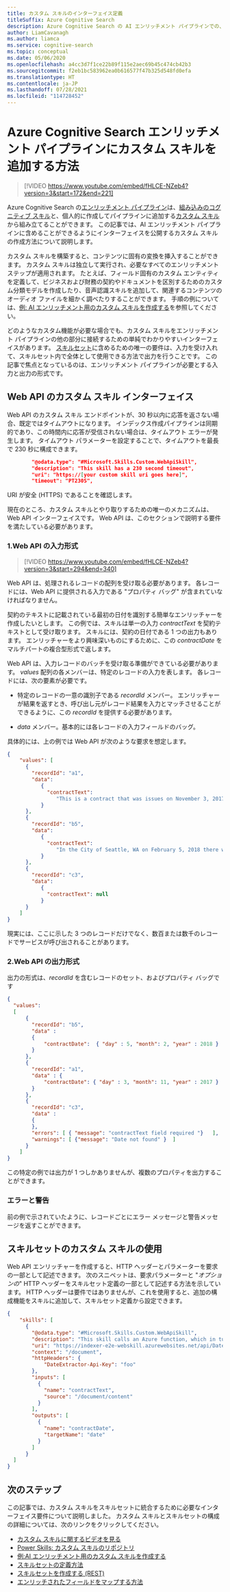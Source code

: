```yaml
---
title: カスタム スキルのインターフェイス定義
titleSuffix: Azure Cognitive Search
description: Azure Cognitive Search の AI エンリッチメント パイプラインでの、web-api カスタム スキル用カスタム データ抽出インターフェイス。
author: LiamCavanagh
ms.author: liamca
ms.service: cognitive-search
ms.topic: conceptual
ms.date: 05/06/2020
ms.openlocfilehash: a4cc3d7f1ce22b89f115e2aec69b45c474cb42b3
ms.sourcegitcommit: f2eb1bc583962ea0b616577f47b325d548fd0efa
ms.translationtype: HT
ms.contentlocale: ja-JP
ms.lasthandoff: 07/28/2021
ms.locfileid: "114728452"
---
```

# <a name="how-to-add-a-custom-skill-to-an-azure-cognitive-search-enrichment-pipeline"></a>Azure Cognitive Search エンリッチメント パイプラインにカスタム スキルを追加する方法

> [!VIDEO https://www.youtube.com/embed/fHLCE-NZeb4?version=3&start=172&end=221]

Azure Cognitive Search の[エンリッチメント パイプライン](cognitive-search-concept-intro.md)は、[組み込みのコグニティブ スキル](cognitive-search-predefined-skills.md)と、個人的に作成してパイプラインに追加する[カスタム スキル](cognitive-search-custom-skill-web-api.md)から組み立てることができます。 この記事では、AI エンリッチメント パイプラインに含めることができるようにインターフェイスを公開するカスタム スキルの作成方法について説明します。 

カスタム スキルを構築すると、コンテンツに固有の変換を挿入することができます。 カスタム スキルは独立して実行され、必要なすべてのエンリッチメント ステップが適用されます。 たとえば、フィールド固有のカスタム エンティティを定義して、ビジネスおよび財務の契約やドキュメントを区別するためのカスタム分類モデルを作成したり、音声認識スキルを追加して、関連するコンテンツのオーディオ ファイルを細かく調べたりすることができます。 手順の例については、[例: AI エンリッチメント用のカスタム スキルを作成する](cognitive-search-create-custom-skill-example.md)を参照してください。

 どのようなカスタム機能が必要な場合でも、カスタム スキルをエンリッチメント パイプラインの他の部分に接続するための単純でわかりやすいインターフェイスがあります。 [スキルセット](cognitive-search-defining-skillset.md)に含めるための唯一の要件は、入力を受け入れて、スキルセット内で全体として使用できる方法で出力を行うことです。 この記事で焦点となっているのは、エンリッチメント パイプラインが必要とする入力と出力の形式です。

## <a name="web-api-custom-skill-interface"></a>Web API のカスタム スキル インターフェイス

Web API のカスタム スキル エンドポイントが、30 秒以内に応答を返さない場合、既定ではタイムアウトになります。 インデックス作成パイプラインは同期的であり、この時間内に応答が受信されない場合は、タイムアウト エラーが発生します。  タイムアウト パラメーターを設定することで、タイムアウトを最長で 230 秒に構成できます。

```json
        "@odata.type": "#Microsoft.Skills.Custom.WebApiSkill",
        "description": "This skill has a 230 second timeout",
        "uri": "https://[your custom skill uri goes here]",
        "timeout": "PT230S",
```

URI が安全 (HTTPS) であることを確認します。

現在のところ、カスタム スキルとやり取りするための唯一のメカニズムは、Web API インターフェイスです。 Web API は、このセクションで説明する要件を満たしている必要があります。

### <a name="1--web-api-input-format"></a>1.Web API の入力形式


> [!VIDEO https://www.youtube.com/embed/fHLCE-NZeb4?version=3&start=294&end=340]


Web API は、処理されるレコードの配列を受け取る必要があります。 各レコードには、Web API に提供される入力である "プロパティ バッグ" が含まれていなければなりません。 

契約のテキストに記載されている最初の日付を識別する簡単なエンリッチャーを作成したいとします。 この例では、スキルは単一の入力 *contractText* を契約テキストとして受け取ります。 スキルには、契約の日付である 1 つの出力もあります。 エンリッチャーをより興味深いものにするために、この *contractDate* をマルチパートの複合型形式で返します。

Web API は、入力レコードのバッチを受け取る準備ができている必要があります。 *values* 配列の各メンバーは、特定のレコードの入力を表します。 各レコードには、次の要素が必要です。

+ 特定のレコードの一意の識別子である *recordId* メンバー。 エンリッチャーが結果を返すとき、呼び出し元がレコード結果を入力とマッチさせることができるように、この *recordId* を提供する必要があります。

+ *data* メンバー。基本的には各レコードの入力フィールドのバッグ。

具体的には、上の例では Web API が次のような要求を想定します。

```json
{
    "values": [
      {
        "recordId": "a1",
        "data":
           {
             "contractText": 
                "This is a contract that was issues on November 3, 2017 and that involves... "
           }
      },
      {
        "recordId": "b5",
        "data":
           {
             "contractText": 
                "In the City of Seattle, WA on February 5, 2018 there was a decision made..."
           }
      },
      {
        "recordId": "c3",
        "data":
           {
             "contractText": null
           }
      }
    ]
}
```
現実には、ここに示した 3 つのレコードだけでなく、数百または数千のレコードでサービスが呼び出されることがあります。

### <a name="2-web-api-output-format"></a>2.Web API の出力形式

出力の形式は、*recordId* を含むレコードのセット、およびプロパティ バッグです 

```json
{
  "values": 
  [
      {
        "recordId": "b5",
        "data" : 
        {
            "contractDate":  { "day" : 5, "month": 2, "year" : 2018 }
        }
      },
      {
        "recordId": "a1",
        "data" : {
            "contractDate": { "day" : 3, "month": 11, "year" : 2017 }                    
        }
      },
      {
        "recordId": "c3",
        "data" : 
        {
        },
        "errors": [ { "message": "contractText field required "}   ],  
        "warnings": [ {"message": "Date not found" }  ]
      }
    ]
}
```

この特定の例では出力が 1 つしかありませんが、複数のプロパティを出力することができます。 

### <a name="errors-and-warning"></a>エラーと警告

前の例で示されていたように、レコードごとにエラー メッセージと警告メッセージを返すことができます。

## <a name="consuming-custom-skills-from-skillset"></a>スキルセットのカスタム スキルの使用

Web API エンリッチャーを作成すると、HTTP ヘッダーとパラメーターを要求の一部として記述できます。 次のスニペットは、要求パラメーターと "*オプションの*" HTTP ヘッダーをスキルセット定義の一部として記述する方法を示しています。 HTTP ヘッダーは要件ではありませんが、これを使用すると、追加の構成機能をスキルに追加して、スキルセット定義から設定できます。

```json
{
    "skills": [
      {
        "@odata.type": "#Microsoft.Skills.Custom.WebApiSkill",
        "description": "This skill calls an Azure function, which in turn calls TA sentiment",
        "uri": "https://indexer-e2e-webskill.azurewebsites.net/api/DateExtractor?language=en",
        "context": "/document",
        "httpHeaders": {
            "DateExtractor-Api-Key": "foo"
        },
        "inputs": [
          {
            "name": "contractText",
            "source": "/document/content"
          }
        ],
        "outputs": [
          {
            "name": "contractDate",
            "targetName": "date"
          }
        ]
      }
  ]
}
```

## <a name="next-steps"></a>次のステップ

この記事では、カスタム スキルをスキルセットに統合するために必要なインターフェイス要件について説明しました。 カスタム スキルとスキルセットの構成の詳細については、次のリンクをクリックしてください。

+ [カスタム スキルに関するビデオを見る](https://youtu.be/fHLCE-NZeb4)
+ [Power Skills: カスタム スキルのリポジトリ](https://github.com/Azure-Samples/azure-search-power-skills)
+ [例:AI エンリッチメント用のカスタム スキルを作成する](cognitive-search-create-custom-skill-example.md)
+ [スキルセットの定義方法](cognitive-search-defining-skillset.md)
+ [スキルセットを作成する (REST)](/rest/api/searchservice/create-skillset)
+ [エンリッチされたフィールドをマップする方法](cognitive-search-output-field-mapping.md)